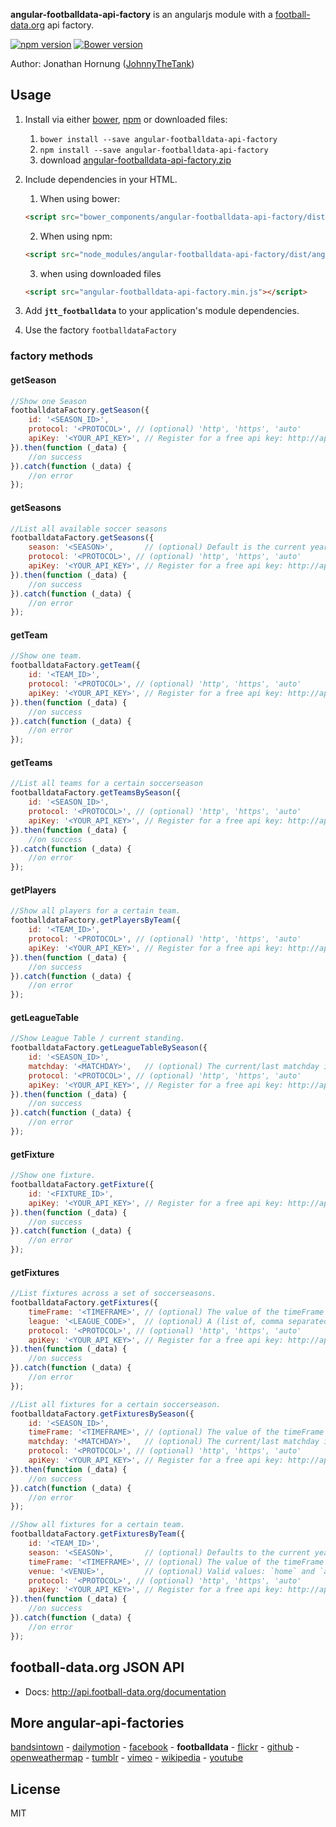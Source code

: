 **angular-footballdata-api-factory** is an angularjs module with a [football-data.org](http://api.football-data.org) api factory.

[![npm version](https://badge.fury.io/js/angular-footballdata-api-factory.svg)](https://badge.fury.io/js/angular-footballdata-api-factory)
[![Bower version](https://badge.fury.io/bo/angular-footballdata-api-factory.svg)](https://badge.fury.io/bo/angular-footballdata-api-factory)
 
Author: Jonathan Hornung ([JohnnyTheTank](https://github.com/JohnnyTheTank))

## Usage

1. Install via either [bower](http://bower.io/), [npm](https://www.npmjs.com/) or downloaded files:
    1. `bower install --save angular-footballdata-api-factory`
    2. `npm install --save angular-footballdata-api-factory`
    3. download [angular-footballdata-api-factory.zip](https://github.com/JohnnyTheTank/angular-footballdata-api-factory/zipball/master)

2. Include dependencies in your HTML.
    1. When using bower:
    ```html
    <script src="bower_components/angular-footballdata-api-factory/dist/angular-footballdata-api-factory.min.js"></script>
    ```
    2. When using npm:
    ```html
    <script src="node_modules/angular-footballdata-api-factory/dist/angular-footballdata-api-factory.min.js"></script>
    ```
    3. when using downloaded files
    ```html
    <script src="angular-footballdata-api-factory.min.js"></script>
    ```
3. Add **`jtt_footballdata`** to your application's module dependencies.
4. Use the factory `footballdataFactory`

### factory methods

#### getSeason

```js
//Show one Season
footballdataFactory.getSeason({
    id: '<SEASON_ID>',
    protocol: '<PROTOCOL>', // (optional) 'http', 'https', 'auto'
    apiKey: '<YOUR_API_KEY>', // Register for a free api key: http://api.football-data.org/register
}).then(function (_data) {
    //on success
}).catch(function (_data) {
    //on error
});
```

#### getSeasons

```js
//List all available soccer seasons
footballdataFactory.getSeasons({
    season: '<SEASON>',       // (optional) Default is the current year (4 digit), e.g: '2015'
    protocol: '<PROTOCOL>', // (optional) 'http', 'https', 'auto'
    apiKey: '<YOUR_API_KEY>', // Register for a free api key: http://api.football-data.org/register
}).then(function (_data) {
    //on success
}).catch(function (_data) {
    //on error
});
```

#### getTeam

```js
//Show one team.
footballdataFactory.getTeam({
    id: '<TEAM_ID>',
    protocol: '<PROTOCOL>', // (optional) 'http', 'https', 'auto'
    apiKey: '<YOUR_API_KEY>', // Register for a free api key: http://api.football-data.org/register
}).then(function (_data) {
    //on success
}).catch(function (_data) {
    //on error
});
```

#### getTeams

```js
//List all teams for a certain soccerseason
footballdataFactory.getTeamsBySeason({
    id: '<SEASON_ID>',
    protocol: '<PROTOCOL>', // (optional) 'http', 'https', 'auto'
    apiKey: '<YOUR_API_KEY>', // Register for a free api key: http://api.football-data.org/register
}).then(function (_data) {
    //on success
}).catch(function (_data) {
    //on error
});
```

#### getPlayers

```js
//Show all players for a certain team.
footballdataFactory.getPlayersByTeam({
    id: '<TEAM_ID>',
    protocol: '<PROTOCOL>', // (optional) 'http', 'https', 'auto'
    apiKey: '<YOUR_API_KEY>', // Register for a free api key: http://api.football-data.org/register
}).then(function (_data) {
    //on success
}).catch(function (_data) {
    //on error
});
```

#### getLeagueTable

```js
//Show League Table / current standing.
footballdataFactory.getLeagueTableBySeason({
    id: '<SEASON_ID>',
    matchday: '<MATCHDAY>',   // (optional) The current/last matchday is taken per default
    protocol: '<PROTOCOL>', // (optional) 'http', 'https', 'auto'
    apiKey: '<YOUR_API_KEY>', // Register for a free api key: http://api.football-data.org/register
}).then(function (_data) {
    //on success
}).catch(function (_data) {
    //on error
});
```


#### getFixture

```js
//Show one fixture.
footballdataFactory.getFixture({
    id: '<FIXTURE_ID>',
    apiKey: '<YOUR_API_KEY>', // Register for a free api key: http://api.football-data.org/register
}).then(function (_data) {
    //on success
}).catch(function (_data) {
    //on error
});
```

#### getFixtures

```js
//List fixtures across a set of soccerseasons.
footballdataFactory.getFixtures({
    timeFrame: '<TIMEFRAME>', // (optional) The value of the timeFrame argument must start with either 'p' for past or 'n' for next. It is followed by a number in the range 1-99.
    league: '<LEAGUE_CODE>',  // (optional) A (list of, comma separated) league-code(s). Default is unset. Get all league codes at http://api.football-data.org/docs/latest/index.html
    protocol: '<PROTOCOL>', // (optional) 'http', 'https', 'auto'
    apiKey: '<YOUR_API_KEY>', // Register for a free api key: http://api.football-data.org/register
}).then(function (_data) {
    //on success
}).catch(function (_data) {
    //on error
});
```

```js
//List all fixtures for a certain soccerseason.
footballdataFactory.getFixturesBySeason({
    id: '<SEASON_ID>',
    timeFrame: '<TIMEFRAME>', // (optional) The value of the timeFrame argument must start with either 'p' for past or 'n' for next. It is followed by a number in the range 1-99.
    matchday: '<MATCHDAY>',   // (optional) The current/last matchday is taken per default
    protocol: '<PROTOCOL>', // (optional) 'http', 'https', 'auto'
    apiKey: '<YOUR_API_KEY>', // Register for a free api key: http://api.football-data.org/register
}).then(function (_data) {
    //on success
}).catch(function (_data) {
    //on error
});
```

```js
//Show all fixtures for a certain team.
footballdataFactory.getFixturesByTeam({
    id: '<TEAM_ID>',
    season: '<SEASON>',       // (optional) Defaults to the current year, given as 4 digit like '2015'
    timeFrame: '<TIMEFRAME>', // (optional) The value of the timeFrame argument must start with either 'p' for past or 'n' for next. It is followed by a number in the range 1-99.
    venue: '<VENUE>',         // (optional) Valid values: `home` and `away`. Default is unset.
    protocol: '<PROTOCOL>', // (optional) 'http', 'https', 'auto'
    apiKey: '<YOUR_API_KEY>', // Register for a free api key: http://api.football-data.org/register
}).then(function (_data) {
    //on success
}).catch(function (_data) {
    //on error
});
```

## football-data.org JSON API

* Docs: http://api.football-data.org/documentation

## More angular-api-factories
[bandsintown](https://github.com/JohnnyTheTank/angular-bandsintown-api-factory) - [dailymotion](https://github.com/JohnnyTheTank/angular-dailymotion-api-factory) - [facebook](https://github.com/JohnnyTheTank/angular-facebook-api-factory) -  **footballdata** - [flickr](https://github.com/JohnnyTheTank/angular-flickr-api-factory) - [github](https://github.com/JohnnyTheTank/angular-github-api-factory) - [openweathermap](https://github.com/JohnnyTheTank/angular-openweathermap-api-factory) - [tumblr](https://github.com/JohnnyTheTank/angular-tumblr-api-factory) - [vimeo](https://github.com/JohnnyTheTank/angular-vimeo-api-factory) - [wikipedia](https://github.com/JohnnyTheTank/angular-wikipedia-api-factory) - [youtube](https://github.com/JohnnyTheTank/angular-youtube-api-factory)


## License

MIT